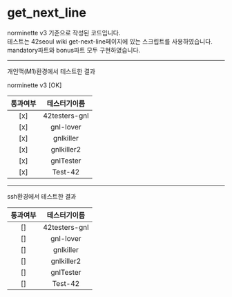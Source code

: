 # get_next_line

norminette v3 기준으로 작성된 코드입니다.  
테스트는 42seoul wiki get-next-line페이지에 있는 스크립트를 사용하였습니다.
mandatory파트와 bonus파트 모두 구현하였습니다.

---

개인맥(M1)환경에서 테스트한 결과

norminette v3 [OK]

|통과여부|테스터기이름|
|:----:|:------:|
|[x]|42testers-gnl|
|[x]|gnl-lover|
|[x]|gnlkiller|
|[x]|gnlkiller2|
|[x]|gnlTester|
|[x]|Test-42|

---

ssh환경에서 테스트한 결과

|통과여부|테스터기이름|
|:----:|:------:|
|[]|42testers-gnl|
|[]|gnl-lover|
|[]|gnlkiller|
|[]|gnlkiller2|
|[]|gnlTester|
|[]|Test-42|
